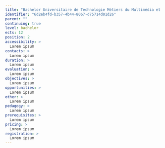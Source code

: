 ```yaml
---
title: "Bachelor Universitaire de Technologie Métiers du Multimédia et de l&#39;Internet"
identifier: "6d2eb4fd-b357-4b44-8067-d75714d01d26"
parent: ""
continuing: true
level: bachelor
ects: 12
position: 2
accessibility: >
  Lorem ipsum 
contacts: >
  Lorem ipsum 
duration: >
  Lorem ipsum 
evaluation: >
  Lorem ipsum 
objectives: >
  Lorem ipsum 
opportunities: >
  Lorem ipsum 
other: >
  Lorem ipsum 
pedagogy: >
  Lorem ipsum 
prerequisites: >
  Lorem ipsum 
pricing: >
  Lorem ipsum 
registration: >
  Lorem ipsum 
---
```

